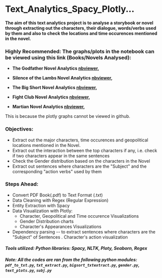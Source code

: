 
# Text_Analytics_Spacy_Plotly...


**The aim of this text analytics project is to analyse a storybook or novel through extracting out the characters, their dialogue, words/verbs used by them and also to check the locations and time occurences mentioned in the novel.**


### Highly Recommended: The graphs/plots in the notebook can be viewed using this link (Books/Novels Analysed): 

- **The Godfather Novel Analytics [nbviewer](https://nbviewer.jupyter.org/github/AdeboyeML/Text_Analytics_Spacy_Plotly/blob/5fc5f3ad8d3ec80d4ac5226e28b60156d5da42ee/The_Godfather_Novel_Analytics.ipynb),**

- **Silence of the Lambs Novel Analytics [nbviewer](https://nbviewer.jupyter.org/github/AdeboyeML/Text_Analytics_Spacy_Plotly/blob/5fc5f3ad8d3ec80d4ac5226e28b60156d5da42ee/Silence%20of%20the%20Lambs_Novel_Analytics.ipynb),**

- **The Big Short Novel Analytics [nbviewer](https://nbviewer.jupyter.org/github/AdeboyeML/Text_Analytics_Spacy_Plotly/blob/5fc5f3ad8d3ec80d4ac5226e28b60156d5da42ee/The_Big%20Short_Novel_Analytics.ipynb),**

- **Fight Club Novel Analytics [nbviewer](https://nbviewer.jupyter.org/github/AdeboyeML/Text_Analytics_Spacy_Plotly/blob/054b26e1c0f64fc8f5cb21bc90e113c1fc1ed2ed/FightClub_Novel_Analytics.ipynb),**

- **Martian Novel Analytics [nbviewer](https://nbviewer.jupyter.org/github/AdeboyeML/Text_Analytics_Spacy_Plotly/blob/054b26e1c0f64fc8f5cb21bc90e113c1fc1ed2ed/Martian_Novel_Analytics.ipynb),**


This is because the plotly graphs cannot be viewed in github.



### Objectives:

- Extract out the major characters, time occurences and geopolitical locations mentioned in the Novel.
- Extract out the interaction between the top characters if any, i.e. check if two characters appear in the same sentences
- Check the Gender distribution based on the characters in the Novel
- Extract out sentences where characters are the "Subject" and the corresponding "action verbs" used by them

### Steps Ahead:
- Convert PDF Book(.pdf) to Text Format (.txt)
- Data Cleaning with Regex (Regular Expression)
- Entity Extraction with Spacy
- Data Visualization with Plotly:
   - Character, Geopolitical and Time occurence Visualizations
   - Gender Distribution charts
   - Character's Appearances Visualizations
- Dependency parsing -- to extract sentences where characters are the "Subject" of Sentences
. Character's action visualization

#### ***Tools utilized: Python libraries:  Spacy, NLTK, Ploty, Seaborn, Regex***

#### ***Note: All the codes are ran from the following python modules: `pdf_to_txt.py`, `txt_extract.py`, `bigsort_txtextract.py`, `gender.py`, `text_plots.py`, `subj.py`***

